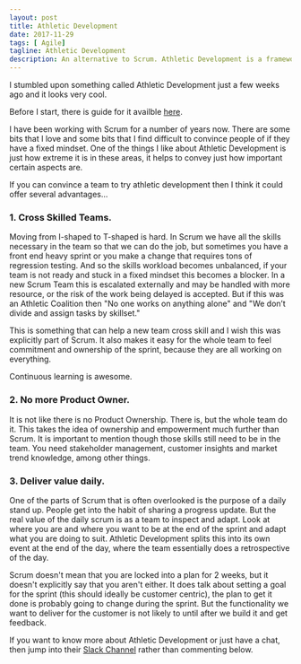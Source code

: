 ```yaml
---
layout: post
title: Athletic Development
date: 2017-11-29
tags: [ Agile]
tagline: Athletic Development
description: An alternative to Scrum. Athletic Development is a framework for high performance.
---
```


I stumbled upon something called Athletic Development just a few weeks ago and it looks very cool.

Before I start, there is guide for it availble <a href="https://www.athleticcoalition.com/docs/athlete-guide.pdf">here</a>.

I have been working with Scrum for a number of years now. There are some bits that I love and some bits that I find difficult to convince people of if they have a fixed mindset. One of the things I like about Athletic Development is just how extreme it is in these areas, it helps to convey just how important certain aspects are.

If you can convince a team to try athletic development then I think it could offer several advantages...

### 1. Cross Skilled Teams.

Moving from I-shaped to T-shaped is hard. In Scrum we have all the skills necessary in the team so that we can do the job, but sometimes you have a front end heavy sprint or you make a change that requires tons of regression testing. And so the skills workload becomes unbalanced, if your team is not ready and stuck in a fixed mindset this becomes a blocker. In a new Scrum Team this is escalated externally and may be handled with more resource, or the risk of the work being delayed is accepted. But if this was an Athletic Coalition then "No one works on anything alone" and "We don’t divide and assign tasks by skillset."

This is something that can help a new team cross skill and I wish this was explicitly part of Scrum. It also makes it easy for the whole team to feel commitment and ownership of the sprint, because they are all working on everything.

Continuous learning is awesome.

### 2. No more Product Owner.

It is not like there is no Product Ownership. There is, but the whole team do it. This takes the idea of ownership and empowerment much further than Scrum. It is important to mention though those skills still need to be in the team. You need stakeholder management, customer insights and market trend knowledge, among other things.

### 3. Deliver value daily.

One of the parts of Scrum that is often overlooked is the purpose of a daily stand up. People get into the habit of sharing a progress update. But the real value of the daily scrum is as a team to inspect and adapt. Look at where you are and where you want to be at the end of the sprint and adapt what you are doing to suit. Athletic Development splits this into its own event at the end of the day, where the team essentially does a retrospective of the day. 

Scrum doesn't mean that you are locked into a plan for 2 weeks, but it doesn't explicitly say that you aren't either. It does talk about setting a goal for the sprint (this should ideally be customer centric), the plan to get it done is probably going to change during the sprint. But the functionality we want to deliver for the customer is not likely to until after we build it and get feedback.

If you want to know more about Athletic Development or just have a chat, then jump into their <a href="https://join.slack.com/t/athleticdevelopment/shared_invite/enQtMjc0OTE5NDE2OTQ5LWEzZTI0NTlhNzk5ZThlOGY1NTQ2ZmM2NmMyYWI3ZTQxZjEwOTdkMjgyZTAyZWVlM2IwNTgxZGFjMTFlNzViZjg">Slack Channel</a> rather than commenting below.
